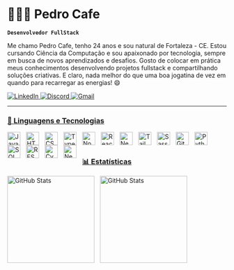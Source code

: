 # 👩🏽‍💻 Pedro Cafe

**`Desenvolvedor FullStack`**

Me chamo Pedro Cafe, tenho 24 anos e sou natural de Fortaleza - CE. Estou cursando Ciência da Computação e sou apaixonado por tecnologia, sempre em busca de novos aprendizados e desafios. Gosto de colocar em prática meus conhecimentos desenvolvendo projetos fullstack e compartilhando soluções criativas. E claro, nada melhor do que uma boa jogatina de vez em quando para recarregar as energias! 😄

<a href="https://www.linkedin.com/in/pedro-cafe/" target="_blank" align="left">
  <img 
    src="https://img.shields.io/badge/LinkedIn-0077B5?style=for-the-badge&logo=linkedin&logoColor=white" 
    alt="LinkedIn"
  />
</a>

<a href="https://discord.com/users/SEU_ID_NUMÉRICO_AQUI" target="_blank" align="left">
  <img 
    src="https://img.shields.io/badge/Discord-7289DA?style=for-the-badge&logo=discord&logoColor=white" 
    alt="Discord"
/>
</a>


<a href="mailto:pedrofreitasph49@gmail.com" target="_blank" align="left">
  <img 
    src="https://img.shields.io/badge/Gmail-D14836?style=for-the-badge&logo=gmail&logoColor=white" 
    alt="Gmail"
/>


---

### 🤖 Linguagens e Tecnologias

<img 
    align="left" 
    alt="JavaScript" 
    title="JavaScript"
    width="30px" 
    style="padding-right: 10px;" 
    src="https://cdn.jsdelivr.net/gh/devicons/devicon/icons/javascript/javascript-original.svg" 
/>

<img 
    align="left" 
    alt="HTML5" 
    title="HTML5"
    width="30px" 
    style="padding-right: 10px;" 
    src="https://cdn.jsdelivr.net/gh/devicons/devicon/icons/html5/html5-original.svg" 
/>

<img 
    align="left" 
    alt="CSS3" 
    title="CSS3"
    width="30px" 
    style="padding-right: 10px;" 
    src="https://cdn.jsdelivr.net/gh/devicons/devicon/icons/css3/css3-original.svg" 
/>

<img 
    align="left" 
    alt="TypeScript" 
    title="TypeScript"
    width="30px" 
    style="padding-right: 10px;" 
    src="https://cdn.jsdelivr.net/gh/devicons/devicon/icons/typescript/typescript-original.svg" 
/>

<img 
    align="left" 
    alt="Node" 
    title="Node"
    width="30px" 
    style="padding-right: 10px;" 
    src="https://cdn.jsdelivr.net/gh/devicons/devicon/icons/nodejs/nodejs-original-wordmark.svg" 
/>

<img 
    align="left" 
    alt="React" 
    title="React"
    width="30px" 
    style="padding-right: 10px;" 
    src="https://cdn.jsdelivr.net/gh/devicons/devicon/icons/react/react-original.svg" 
/>

<img 
    align="left" 
    alt="Next.js" 
    title="Next.js"
    width="30px" 
    style="padding-right: 10px;" 
    src="https://cdn.jsdelivr.net/gh/devicons/devicon/icons/nextjs/nextjs-original.svg" 
/>

<img 
    align="left" 
    alt="Tailwind CSS" 
    title="Tailwind CSS"
    width="30px" 
    style="padding-right: 10px;" 
    src="https://cdn.jsdelivr.net/gh/devicons/devicon@latest/icons/tailwindcss/tailwindcss-original.svg" 
/>

<img 
    align="left" 
    alt="Sass" 
    title="Sass"
    width="30px" 
    style="padding-right: 10px;" 
    src="https://cdn.jsdelivr.net/gh/devicons/devicon/icons/sass/sass-original.svg" 
/>

<img 
    align="left" 
    alt="Git" 
    title="Git"
    width="30px" 
    style="padding-right: 10px;" 
    src="https://cdn.jsdelivr.net/gh/devicons/devicon/icons/git/git-original.svg" 
/>

<img 
    align="left" 
    alt="Python" 
    title="Python"
    width="30px" 
    style="padding-right: 10px;" 
    src="https://cdn.jsdelivr.net/gh/devicons/devicon/icons/python/python-original.svg" 
/>

<img 
    align="left" 
    alt="SQL" 
    title="SQL"
    width="30px" 
    style="padding-right: 10px;" 
    src="https://cdn.jsdelivr.net/gh/devicons/devicon/icons/mysql/mysql-original.svg" 
/>

<img 
    align="left" 
    alt="REST API" 
    title="REST API"
    width="30px" 
    style="padding-right: 10px;" 
    src="https://cdn-icons-png.flaticon.com/512/2921/2921222.png" 
/>

<img 
    align="left" 
    alt="Cypress" 
    title="Cypress"
    width="30px" 
    style="padding-right: 10px;" 
    src="https://cdn.jsdelivr.net/gh/devicons/devicon@latest/icons/cypressio/cypressio-original-wordmark.svg" 
/>

<img 
    align="left" 
    alt="NestJS" 
    title="NestJS"
    width="30px" 
    style="padding-right: 10px;" 
    src="https://cdn.jsdelivr.net/gh/devicons/devicon@latest/icons/nestjs/nestjs-original.svg" 
/>

<br /><br />




### 📊 Estatísticas

<p>
  <img 
    align="left" 
    alt="GitHub Stats" 
    height="200" 
    style="padding-right: 10px;" 
    src="https://github-readme-stats.vercel.app/api?username=pedrohfreitas01&show_icons=true&theme=tokyonight&include_all_commits=true&locale=pt-br" 
  />

<img 
      align="left" 
      alt="GitHub Stats" 
      height="200" 
      src="https://github-readme-stats.vercel.app/api/top-langs/?username=pedrohfreitas01&theme=tokyonight&layout=compact&custom_title=Tecnologias&langs_count=9" 
  />

</p>
